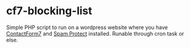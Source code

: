 # cf7-blocking-list

Simple PHP script to run on a wordpress website where you have [ContactForm7](https://fr.wordpress.org/plugins/contact-form-7/) and [Spam Protect](https://fr.wordpress.org/plugins/wp-contact-form-7-spam-blocker/) installed.
Runable through cron task or else.
